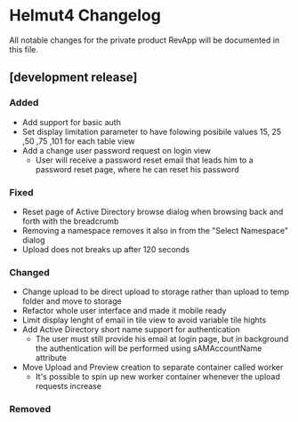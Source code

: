 # Helmut4 Changelog

All notable changes for the private product RevApp will be documented in this file.

## [development release]
### Added
- Add support for basic auth
- Set display limitation parameter to have folowing posibile values 15, 25 ,50 ,75 ,101 for each table view
- Add a change user password request on login view
  - User will receive a password reset email that leads him to a password reset page, where he can reset his password
### Fixed
- Reset page of Active Directory browse dialog when browsing back and forth with the breadcrumb
- Removing a namespace removes it also in from the "Select Namespace" dialog
- Upload does not breaks up after 120 seconds
### Changed
- Change upload to be direct upload to storage rather than upload to temp folder and move to storage
- Refactor whole user interface and made it mobile ready
- Limit display lenght of email in tile view to avoid variable tile hights
- Add Active Directory short name support for authentication
  - The user must still provide his email at login page, but in background the authentication will be performed using sAMAccountName attribute
- Move Upload and Preview creation to separate container called worker
  - It's possible to spin up new worker container whenever the upload requests increase
### Removed
